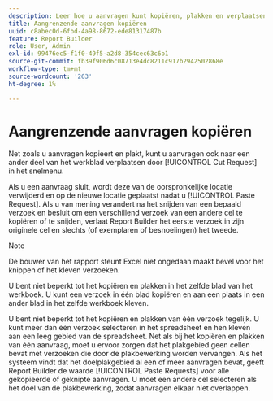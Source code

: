 ```yaml
---
description: Leer hoe u aanvragen kunt kopiëren, plakken en verplaatsen naar een ander gedeelte van het spreadsheet.
title: Aangrenzende aanvragen kopiëren
uuid: c8abec0d-6fbd-4a98-8672-ede81317487b
feature: Report Builder
role: User, Admin
exl-id: 99476ec5-f1f0-49f5-a2d8-354cec63c6b1
source-git-commit: fb39f906d6c08713e4dc8211c917b2942502868e
workflow-type: tm+mt
source-wordcount: '263'
ht-degree: 1%

---
```


# Aangrenzende aanvragen kopiëren

Net zoals u aanvragen kopieert en plakt, kunt u aanvragen ook naar een ander deel van het werkblad verplaatsen door [!UICONTROL Cut Request] in het snelmenu.

Als u een aanvraag sluit, wordt deze van de oorspronkelijke locatie verwijderd en op de nieuwe locatie geplaatst nadat u [!UICONTROL Paste Request]. Als u van mening verandert na het snijden van een bepaald verzoek en besluit om een verschillend verzoek van een andere cel te kopiëren of te snijden, verlaat Report Builder het eerste verzoek in zijn originele cel en slechts (of exemplaren of besnoeiingen) het tweede.

>[!NOTE]
>
>De bouwer van het rapport steunt Excel niet ongedaan maakt bevel voor het knippen of het kleven verzoeken.

U bent niet beperkt tot het kopiëren en plakken in het zelfde blad van het werkboek. U kunt een verzoek in één blad kopiëren en aan een plaats in een ander blad in het zelfde werkboek kleven.

U bent niet beperkt tot het kopiëren en plakken van één verzoek tegelijk. U kunt meer dan één verzoek selecteren in het spreadsheet en hen kleven aan een leeg gebied van de spreadsheet. Net als bij het kopiëren en plakken van één aanvraag, moet u ervoor zorgen dat het plakgebied geen cellen bevat met verzoeken die door de plakbewerking worden vervangen. Als het systeem vindt dat het doelplakgebied al een of meer aanvragen bevat, geeft Report Builder de waarde [!UICONTROL Paste Requests] voor alle gekopieerde of geknipte aanvragen. U moet een andere cel selecteren als het doel van de plakbewerking, zodat aanvragen elkaar niet overlappen.
